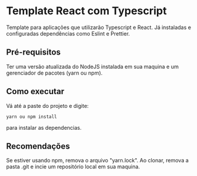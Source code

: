 # Template React com Typescript
Template para aplicações que utilizarão Typescript e React. Já instaladas e configuradas dependências como Eslint e Prettier.


## Pré-requisitos
Ter uma versão atualizada do NodeJS instalada em sua maquina e um gerenciador de pacotes (yarn ou npm).

## Como executar
Vá até a paste do projeto e digite:
```
yarn ou npm install
```
para instalar as dependencias.

## Recomendações
Se estiver usando npm, remova o arquivo "yarn.lock". Ao clonar, remova a pasta .git e incie um repositório local em sua maquina.

